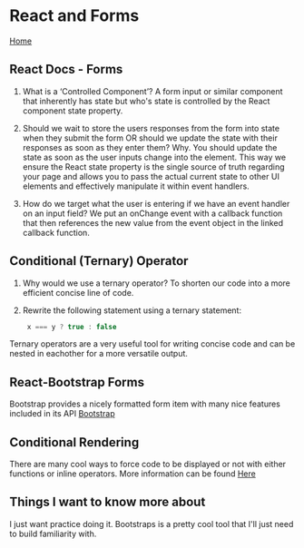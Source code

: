 # React and Forms

[Home](../index.md)

## React Docs - Forms

1. What is a ‘Controlled Component’?
A form input or similar component that inherently has state but who's state is controlled by the React component state property.

2. Should we wait to store the users responses from the form into state when they submit the form OR should we update the state with their responses as soon as they enter them? Why.
You should update the state as soon as the user inputs change into the element. This way we ensure the React state property is the single source of truth regarding your page and allows you to pass the actual current state to other UI elements and effectively manipulate it within event handlers.

3. How do we target what the user is entering if we have an event handler on an input field?
We put an onChange event with a callback function that then references the new value from the event object in the linked callback function.

## Conditional (Ternary) Operator

1. Why would we use a ternary operator?
To shorten our code into a more efficient concise line of code.

2. Rewrite the following statement using a ternary statement:
  
   ```JavaScript
    x === y ? true : false
   ```

Ternary operators are a very useful tool for writing concise code and can be nested in eachother for a more versatile output.

## React-Bootstrap Forms

Bootstrap provides a nicely formatted form item with many nice features included in its API [Bootstrap](https://react-bootstrap.github.io/forms/overview/)

## Conditional Rendering

There are many cool ways to force code to be displayed or not with either functions or inline operators. More information can be found [Here](https://reactjs.org/docs/conditional-rendering.html)

## Things I want to know more about

I just want practice doing it. Bootstraps is a pretty cool tool that I'll just need to build familiarity with.
